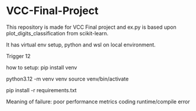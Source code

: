 # VCC-Final-Project

This repository is made for VCC Final project and ex.py is based upon plot_digits_classification from scikit-learn.

It has virtual env setup, python and wsl on local environment.

Trigger 12

how to setup: pip install venv

python3.12 -m venv venv
source venv/bin/activate

pip install -r requirements.txt

Meaning of failure:
    poor performance metrics
    coding runtime/compile error
